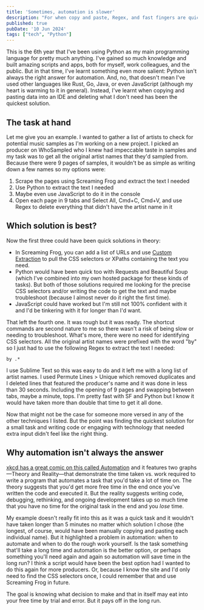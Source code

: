 ```yaml
---
title: 'Sometimes, automation is slower'
description: "For when copy and paste, Regex, and fast fingers are quicker than Python"
published: true
pubDate: '10 Jun 2024'
tags: ["tech", "Python"]
---
```


This is the 6th year that I've been using Python as my main programming language for pretty much anything. I've gained so much knowledge and built amazing scripts and apps, both for myself, work colleagues, and the public. But in that time, I've learnt something even more salient: Python isn't always the right answer for automation. And, no, that doesn't mean I've used other languages like Rust, Go, Java, or even JavaScript (although my heart is warming to it in general). Instead, I've learnt when copying and pasting data into an IDE and deleting what I don't need has been the quickest solution.

## The task at hand

Let me give you an example. I wanted to gather a list of artists to check for potential music samples as I'm working on a new project. I picked an producer on WhoSampled who I knew had impeccable taste in samples and my task was to get all the original artist names that they'd sampled from. Because there were 9 pages of samples, it wouldn't be as simple as writing down a few names so my options were:

1. Scrape the pages using Screaming Frog and extract the text I needed
2. Use Python to extract the text I needed
3. Maybe even use JavaScript to do it in the console
4. Open each page in 9 tabs and Select All, Cmd+C, Cmd+V, and use Regex to delete everything that didn't have the artist name in it

## Which solution is best?

Now the first three could have been quick solutions in theory:

* In Screaming Frog, you can add a list of URLs and use [Custom Extraction](https://www.screamingfrog.co.uk/seo-spider/tutorials/web-scraping/) to pull the CSS selectors or XPaths containing the text you need.
* Python would have been quick too with Requests and Beautiful Soup (which I've combined into my own hosted package for these kinds of tasks). But both of those solutions required me looking for the precise CSS selectors and/or writing the code to get the text and maybe troubleshoot (because I almost never do it right the first time).
* JavaScript could have worked but I'm still not 100% confident with it and I'd be tinkering with it for longer than I'd want.

That left the fourth one. It was rough but it was ready. The shortcut commands are second nature to me so there wasn't a risk of being slow or needing to troubleshoot. What's more, there were no need for identifying CSS selectors. All the original artist names were prefixed with the word "by" so I just had to use the following Regex to extract the text I needed:

```by .*```

I use Sublime Text so this was easy to do and it left me with a long list of artist names. I used Permute Lines > Unique which removed duplicates and I deleted lines that featured the producer's name and it was done in less than 30 seconds. Including the opening of 9 pages and swapping between tabs, maybe a minute, tops. I'm pretty fast with SF and Python but I know it would have taken more than double that time to get it all done.

Now that might not be the case for someone more versed in any of the other techniques I listed. But the point was finding the quickest solution for a small task and writing code or engaging with technology that needed extra input didn't feel like the right thing.

## Why automation isn't always the answer

[xkcd has a great comic on this called Automation](https://xkcd.com/1319/) and it features two graphs—Theory and Reality—that demonstrate the time taken vs. work required to write a program that automates a task that you'd take a lot of time on. The theory suggests that you'd get more free time in the end once you've written the code and executed it. But the reality suggests writing code, debugging, rethinking, and ongoing development takes up so much time that you have no time for the original task in the end and you _lose_ time.

My example doesn't really fit into this as it was a quick task and it wouldn't have taken longer than 5 minutes no matter which solution I chose (the longest, of course, would have been manually copying and pasting each individual name). But it highlighted a problem in automation: when to automate and when to do the rough work yourself. Is the task something that'll take a long time and automation is the better option, or perhaps something you'll need again and again so automation will save time in the long run? I think a script would have been the best option had I wanted to do this again for more producers. Or, because I know the site and I'd only need to find the CSS selectors once, I could remember that and use Screaming Frog in future.

The goal is knowing what decision to make and that in itself may eat into your free time by trial and error. But it pays off in the long run.